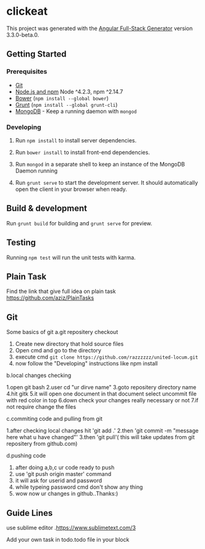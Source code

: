 # clickeat

This project was generated with the [Angular Full-Stack Generator](https://github.com/DaftMonk/generator-angular-fullstack) version 3.3.0-beta.0.

## Getting Started

### Prerequisites

- [Git](https://git-scm.com/)
- [Node.js and npm](nodejs.org) Node ^4.2.3, npm ^2.14.7
- [Bower](bower.io) (`npm install --global bower`)
- [Grunt](http://gruntjs.com/) (`npm install --global grunt-cli`)
- [MongoDB](https://www.mongodb.org/) - Keep a running daemon with `mongod`

### Developing

1. Run `npm install` to install server dependencies.

2. Run `bower install` to install front-end dependencies.

3. Run `mongod` in a separate shell to keep an instance of the MongoDB Daemon running

4. Run `grunt serve` to start the development server. It should automatically open the client in your browser when ready.

## Build & development

Run `grunt build` for building and `grunt serve` for preview.

## Testing

Running `npm test` will run the unit tests with karma.


## Plain Task

Find the link that give full idea on plain task
https://github.com/aziz/PlainTasks

## Git

Some basics of git
a.git repositery checkout

1. Create new directory that hold source files 
2. Open cmd and go to the directory
2. execute cmd `git clone https://github.com/razzzzzz/united-locum.git`
3. now follow the "Developing" instructions like npm install
 

b.local changes checking

1.open git bash
2.user cd "ur dirve name"
3.goto repositery directory name
4.hit gitk 
5.it will open one document in that document select uncommit file with red color in top
6.down check your changes really necessary or not
7.if not require change the files

c.commiting code and pulling from git

1.after checking local changes hit 'git add .'
2.then 'git commit -m "message here what u have changed"'
3.then 'git pull'( this will take updates from git repositery from github.com)

d.pushing code

1. after doing a,b,c ur code ready to push
2. use 'git push origin master' command
3. it will ask for userid and password
4. while typeing password cmd don't show any thing
5. wow now ur changes in github..Thanks:)

## Guide Lines

use sublime editor .https://www.sublimetext.com/3

Add your own task in todo.todo file in your block
